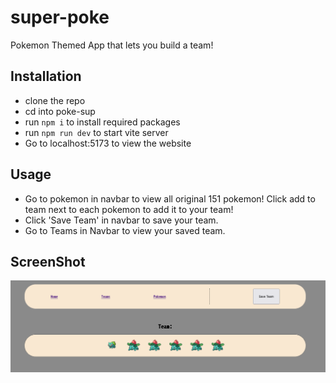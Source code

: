 # super-poke

Pokemon Themed App that lets you build a team!

## Installation
- clone the repo
- cd into poke-sup
- run `npm i` to install required packages
- run `npm run dev` to start vite server
- Go to localhost:5173 to view the website

## Usage

- Go to pokemon in navbar to view all original 151 pokemon! Click add to team next to each pokemon to add it to your team!
- Click 'Save Team' in navbar to save your team.
- Go to Teams in Navbar to view your saved team.


## ScreenShot

![screenshotofsite](Screenshot%202023-09-07%20at%2016.03.08.png)
